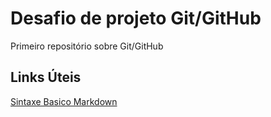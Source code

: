 # Desafio de projeto Git/GitHub
Primeiro repositório sobre Git/GitHub
## Links Úteis
[Sintaxe Basico Markdown](https://www.markdownguide.org/basic-syntax/)
